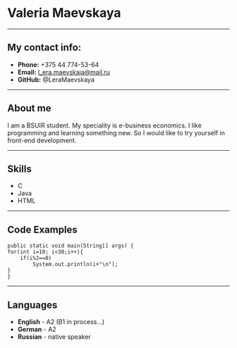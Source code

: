 # Valeria Maevskaya 
***
## My contact info: 
* **Phone:** +375 44 774-53-64
* **Email:** l_era.maevskaja@mail.ru
* **GitHub:** @LeraMaevskaya
***
## About me
I am a BSUIR student. My speciality is e-business economics. I like programming and learning something new. So I would like to try yourself in front-end development.
***
## Skills
* С 
* Java 
* HTML
***
## Code Examples
    public static void main(String[] args) {
	for(int i=10; i<30;i++){
	    if(i%2==0)
	        System.out.println(i+"\n");
    }
    }
***
## Languages
* **English** - A2 (B1 in process…)
* **German** - A2
* **Russian** - native speaker 